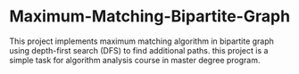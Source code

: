 # Maximum-Matching-Bipartite-Graph
This project implements maximum matching algorithm in bipartite graph using depth-first search (DFS) to find additional paths. this project is a simple task for algorithm analysis course in master degree program.

